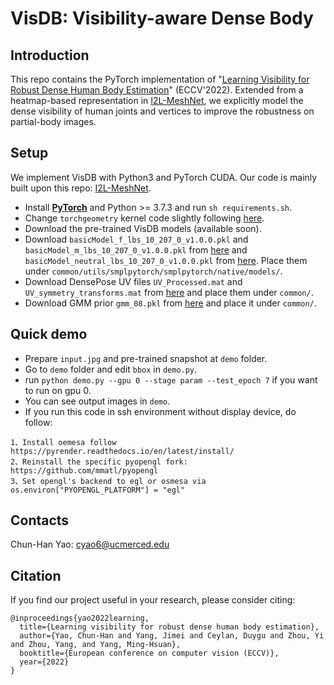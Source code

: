 # VisDB: Visibility-aware Dense Body



## Introduction

This repo contains the PyTorch implementation of "[Learning Visibility for Robust Dense Human Body Estimation]()" (ECCV'2022). Extended from a heatmap-based representation in [I2L-MeshNet](https://github.com/mks0601/I2L-MeshNet_RELEASE), we explicitly model the dense visibility of human joints and vertices to improve the robustness on partial-body images. 


## Setup
We implement VisDB with Python3 and PyTorch CUDA. Our code is mainly built upon this repo: [I2L-MeshNet](https://github.com/mks0601/I2L-MeshNet_RELEASE).

* Install **[PyTorch](https://pytorch.org)** and Python >= 3.7.3 and run `sh requirements.sh`. 
* Change `torchgeometry` kernel code slightly following [here](https://github.com/mks0601/I2L-MeshNet_RELEASE/issues/6#issuecomment-675152527).
* Download the pre-trained VisDB models (available soon).
* Download `basicModel_f_lbs_10_207_0_v1.0.0.pkl` and `basicModel_m_lbs_10_207_0_v1.0.0.pkl` from [here](https://smpl.is.tue.mpg.de/) and `basicModel_neutral_lbs_10_207_0_v1.0.0.pkl` from [here](http://smplify.is.tue.mpg.de/). Place them under `common/utils/smplpytorch/smplpytorch/native/models/`.
* Download DensePose UV files `UV_Processed.mat` and `UV_symmetry_transforms.mat` from [here](https://dl.fbaipublicfiles.com/densepose/densepose_uv_data.tar.gz) and place them under `common/`.
* Download GMM prior `gmm_08.pkl` from [here](https://github.com/vchoutas/smplify-x/files/3295771/gmm_08.zip) and place it under `common/`.


## Quick demo
* Prepare `input.jpg` and pre-trained snapshot at `demo` folder.
* Go to `demo` folder and edit `bbox` in `demo.py`.
* run `python demo.py --gpu 0 --stage param --test_epoch 7` if you want to run on gpu 0.
* You can see output images in `demo`.
* If you run this code in ssh environment without display device, do follow:
```
1、Install oemesa follow https://pyrender.readthedocs.io/en/latest/install/
2、Reinstall the specific pyopengl fork: https://github.com/mmatl/pyopengl
3、Set opengl's backend to egl or osmesa via os.environ["PYOPENGL_PLATFORM"] = "egl"
```


## Contacts

Chun-Han Yao: <cyao6@ucmerced.edu>



## Citation

If you find our project useful in your research, please consider citing:

```
@inproceedings{yao2022learning,
  title={Learning visibility for robust dense human body estimation},
  author={Yao, Chun-Han and Yang, Jimei and Ceylan, Duygu and Zhou, Yi and Zhou, Yang, and Yang, Ming-Hsuan},
  booktitle={European conference on computer vision (ECCV)},
  year={2022}
}
```